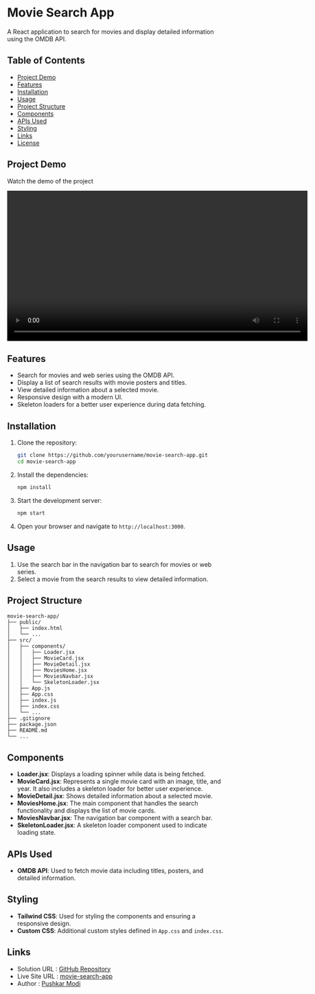 # Movie Search App

A React application to search for movies and display detailed information using the OMDB API.

## Table of Contents

- [Project Demo](#projectdemo)
- [Features](#features)
- [Installation](#installation)
- [Usage](#usage)
- [Project Structure](#project-structure)
- [Components](#components)
- [APIs Used](#apis-used)
- [Styling](#styling)
- [Links](#links)
- [License](#license)

## Project Demo

Watch the demo of the project 
<div align="center">
  <video src="./src/assets/recording/movie-search-app.mp4" controls width="700"></video>
</div>

## Features

- Search for movies and web series using the OMDB API.
- Display a list of search results with movie posters and titles.
- View detailed information about a selected movie.
- Responsive design with a modern UI.
- Skeleton loaders for a better user experience during data fetching.

## Installation

1. Clone the repository:

    ```bash
    git clone https://github.com/yourusername/movie-search-app.git
    cd movie-search-app
    ```

2. Install the dependencies:

    ```bash
    npm install
    ```

3. Start the development server:

    ```bash
    npm start
    ```

4. Open your browser and navigate to `http://localhost:3000`.

## Usage

1. Use the search bar in the navigation bar to search for movies or web series.
2. Select a movie from the search results to view detailed information.

## Project Structure

```plaintext
movie-search-app/
├── public/
│   ├── index.html
│   └── ...
├── src/
│   ├── components/
│   │   ├── Loader.jsx
│   │   ├── MovieCard.jsx
│   │   ├── MovieDetail.jsx
│   │   ├── MoviesHome.jsx
│   │   ├── MoviesNavbar.jsx
│   │   └── SkeletonLoader.jsx
│   ├── App.js
│   ├── App.css
│   ├── index.js
│   ├── index.css
│   └── ...
├── .gitignore
├── package.json
├── README.md
└── ...
```

## Components

- **Loader.jsx**: Displays a loading spinner while data is being fetched.
- **MovieCard.jsx**: Represents a single movie card with an image, title, and year. It also includes a skeleton loader for better user experience.
- **MovieDetail.jsx**: Shows detailed information about a selected movie.
- **MoviesHome.jsx**: The main component that handles the search functionality and displays the list of movie cards.
- **MoviesNavbar.jsx**: The navigation bar component with a search bar.
- **SkeletonLoader.jsx**: A skeleton loader component used to indicate loading state.

## APIs Used

- **OMDB API**: Used to fetch movie data including titles, posters, and detailed information.

## Styling

- **Tailwind CSS**: Used for styling the components and ensuring a responsive design.
- **Custom CSS**: Additional custom styles defined in `App.css` and `index.css`.

## Links
- Solution URL : [GitHub Repository](https://github.com/Pushkar111/movie-search-app)
- Live Site URL : [movie-search-app]()
- Author : [Pushkar Modi](https://pushkarmodidev.netlify.app/)